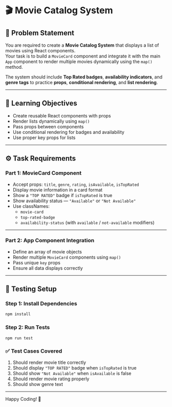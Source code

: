 # 🎬 Movie Catalog System

## 🧩 Problem Statement

You are required to create a **Movie Catalog System** that displays a list of movies using React components.  
Your task is to build a `MovieCard` component and integrate it with the main `App` component to render multiple movies dynamically using the `map()` method.

The system should include **Top Rated badges**, **availability indicators**, and **genre tags** to practice **props**, **conditional rendering**, and **list rendering**.

---

## 🎯 Learning Objectives

- Create reusable React components with props  
- Render lists dynamically using `map()`  
- Pass props between components  
- Use conditional rendering for badges and availability  
- Use proper key props for lists

---

## ⚙️ Task Requirements

### Part 1: MovieCard Component

- Accept props: `title`, `genre`, `rating`, `isAvailable`, `isTopRated`
- Display movie information in a card format
- Show a `"TOP RATED"` badge if `isTopRated` is true
- Show availability status — `"Available"` or `"Not Available"`
- Use classNames:
  - `movie-card`
  - `top-rated-badge`
  - `availability-status` (with `available` / `not-available` modifiers)

---

### Part 2: App Component Integration

- Define an array of movie objects
- Render multiple `MovieCard` components using `map()`
- Pass unique `key` props
- Ensure all data displays correctly

---

## 🧪 Testing Setup

### Step 1: Install Dependencies
```bash
npm install
```

### Step 2: Run Tests
```bash
npm run test
```

### ✅ Test Cases Covered
1. Should render movie title correctly  
2. Should display `"TOP RATED"` badge when `isTopRated` is true  
3. Should show `"Not Available"` when `isAvailable` is false  
4. Should render movie rating properly  
5. Should show genre text

---
Happy Coding! 🚀

